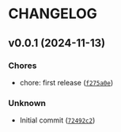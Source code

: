# CHANGELOG


## v0.0.1 (2024-11-13)

### Chores

* chore: first release ([`f275a0e`](https://github.com/leninkhaidem/mvr-make-package/commit/f275a0ed50f123572b44f2f1faf6171f25db5f5a))

### Unknown

* Initial commit ([`72492c2`](https://github.com/leninkhaidem/mvr-make-package/commit/72492c2bfcaac9b44c36adb8d65ade2a7379caf8))
